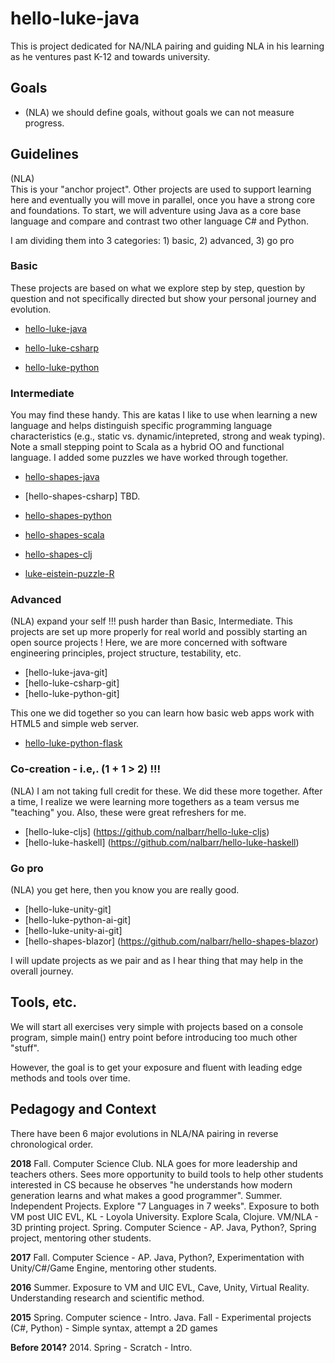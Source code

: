 # hello-luke-java
This is project dedicated for NA/NLA pairing and guiding NLA in his learning as he ventures past K-12 and towards university.

## Goals
* (NLA) we should define goals, without goals we can not measure progress.

## Guidelines
(NLA)  
This is your "anchor project".  Other projects are used to support learning here and eventually you will move in parallel, once you have a strong core and foundations.  To start, we will adventure using Java as a core base language and compare and contrast two other language C# and Python.

I am dividing them into 3 categories: 1) basic, 2) advanced, 3) go pro

### Basic
These projects are based on what we explore step by step, question by question and not specifically directed but show your personal journey and evolution.

* [hello-luke-java](https://github.com/nalbarr/hello-luke-java "Java anchor project")

* [hello-luke-csharp](https://github.com/nalbarr/hello-luke-csharp "C# analog project")

* [hello-luke-python](https://github.com/nalbarr/hello-luke-python "Python analog project")

### Intermediate
You may find these handy.  This are katas I like to use when learning a new language and helps
distinguish specific programming language characteristics (e.g., static vs. dynamic/intepreted, strong and weak typing).  Note a small stepping point to Scala as a hybrid OO and functional language. I added some puzzles we have worked through together.

* [hello-shapes-java](https://github.com/nalbarr/hello-shapes-java "Java shapes project")

* [hello-shapes-csharp] TBD.

* [hello-shapes-python](https://github.com/nalbarr/hello-shapes-python "Python shapes project")

* [hello-shapes-scala](https://github.com/nalbarr/hello-shapes-scala "Scala shapes project")

* [hello-shapes-clj](https://github.com/nalbarr/hello-shapes-clj "Clojure shapes project")

* [luke-eistein-puzzle-R](https://github.com/nalbarr/luke-einstein-puzzle-R)

### Advanced
(NLA) expand your self !!! push harder than Basic, Intermediate.  This projects are set up more properly for real world and possibly starting an open source projects !  Here, we are more concerned with software engineering principles, project structure, testability, etc.
* [hello-luke-java-git]
* [hello-luke-csharp-git]
* [hello-luke-python-git]

This one we did together so you can learn how basic web apps work with HTML5 and simple web server.
* [hello-luke-python-flask](https://github.com/nalbarr/hello-luke-python-flask.git)

### Co-creation - i.e,. (1 + 1 > 2) !!!
(NLA) I am not taking full credit for these.  We did these more together.  After a time, I realize we were learning more togethers as a team versus me "teaching" you.  Also, these were great refreshers for me.

* [hello-luke-cljs] (https://github.com/nalbarr/hello-luke-cljs)
* [hello-luke-haskell] (https://github.com/nalbarr/hello-luke-haskell)

### Go pro
(NLA) you get here, then you know you are really good.
* [hello-luke-unity-git]
* [hello-luke-python-ai-git]
* [hello-luke-unity-ai-git]
* [hello-shapes-blazor] (https://github.com/nalbarr/hello-shapes-blazor)

I will update projects as we pair and as I hear thing that may help in the overall journey.

## Tools, etc.
We will start all exercises very simple with projects based on a console program, simple main() entry point before introducing too much other "stuff".

However, the goal is to get your exposure and fluent with leading edge methods and tools over time.

## Pedagogy and Context
There have been 6 major evolutions in NLA/NA pairing in reverse chronological order.

__2018__
Fall.  Computer Science Club.  NLA goes for more leadership and teachers others.  Sees more opportunity to build tools to help other students interested in CS because he observes "he understands how modern generation learns and what makes a good programmer".
Summer.  Independent Projects.  Explore "7 Languages in 7 weeks".  Exposure to both VM post UIC EVL, KL - Loyola University.  Explore Scala, Clojure.  VM/NLA - 3D printing project.
Spring.  Computer Science - AP. Java, Python?, Spring project, mentoring other students.

__2017__
Fall.  Computer Science - AP. Java, Python?, Experimentation with Unity/C#/Game Engine, mentoring other students.

__2016__ 
Summer.  Exposure to VM and UIC EVL, Cave, Unity, Virtual Reality.  Understanding research and scientific method.

__2015__
Spring.  Computer science - Intro.  Java.
Fall - Experimental projects (C#, Python) - Simple syntax, attempt a 2D games

__Before 2014?__
2014. Spring - Scratch - Intro.
